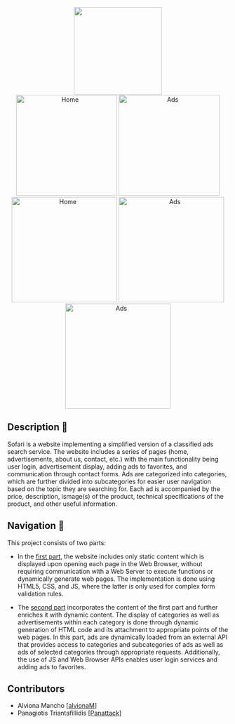 <div align="center">
    <img src="../media/logo_svg.svg" width="200" >
</div>

<div align="center">
    <img src="../media/home_desktop.png" alt="Home" height="230">
    <img src="../media/ads_desktop.png" alt="Ads" height="230">
</div>
<div align="center">
    <img src="../media/categories_tablet.png" alt="Home" height="240">
    <img src="../media/login_tablet.png" alt="Ads" height="240">
    <img src="../media/contact_tablet.png" alt="Ads" height="240">
</div>

## Description 📌
Sofari is a website implementing a simplified version of a classified ads search service. The website includes a series of pages (home, advertisements, about us, contact, etc.) with the main functionality being user login, advertisement display, adding ads to favorites, and communication through contact forms. Ads are categorized into categories, which are further divided into subcategories for easier user navigation based on the topic they are searching for. Each ad is accompanied by the price, description, ismage(s) of the product, technical specifications of the product, and other useful information.

## Navigation 🧭
This project consists of two parts:
- In the [first part](./Part%201%20-%20HTML%20&%20CSS/README.md), the website includes only static content which is displayed upon opening each page in the Web Browser, without requiring communication with a Web Server to execute functions or dynamically generate web pages. The implementation is done using HTML5, CSS, and JS, where the latter is only used for complex form validation rules.

- The [second part](./Part%202%20-%20REST%20API%20&%20JS/README.md) incorporates the content of the first part and further enriches it with dynamic content. The display of categories as well as advertisements within each category is done through dynamic generation of HTML code and its attachment to appropriate points of the web pages. In this part, ads are dynamically loaded from an external API that provides access to categories and subcategories of ads as well as ads of selected categories through appropriate requests. Additionally, the use of JS and Web Browser APIs enables user login services and adding ads to favorites.

## Contributors
- Alviona Mancho [<a href="https://github.com/alvionaM">alvionaM</a>]
- Panagiotis Triantafillidis [<a href="https://github.com/Panattack">Panattack</a>]
